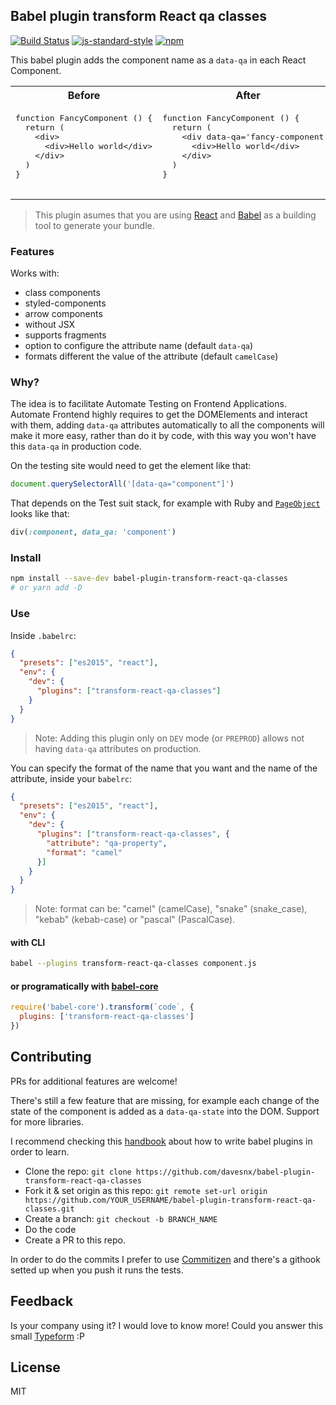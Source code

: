 ## Babel plugin transform React qa classes
[![Build Status](https://github.com/davesnx/babel-plugin-transform-react-qa-classes/workflows/publish/badge.svg)](https://travis-ci.org/davesnx/babel-plugin-transform-react-qa-classes) [![js-standard-style](https://img.shields.io/badge/code%20style-standard-brightgreen.svg)](http://standardjs.com/) [![npm](https://img.shields.io/npm/dm/localeval.svg)](https://www.npmjs.com/package/babel-plugin-transform-react-qa-classes)

This babel plugin adds the component name as a `data-qa` in each React Component.

<table>
  <tr>
    <th>Before</th>
    <th>After</th>
  </tr>
  <tr>
    <td>
      <pre>
function FancyComponent () {
  return (
    &lt;div&gt;
      &lt;div&gt;Hello world&lt;/div&gt;
    &lt;/div&gt;
  )
}
      </pre>
    </td>
    <td>
      <pre>
function FancyComponent () {
  return (
    &lt;div data-qa='fancy-component'&gt;
      &lt;div&gt;Hello world&lt;/div&gt;
    &lt;/div&gt;
  )
}
      </pre>
    </td>
  </tr>
</table>

> This plugin asumes that you are using [React](https://reactjs.org) and [Babel](https://babeljs.io) as a building tool to generate your bundle.

### Features
Works with:
- class components
- styled-components
- arrow components
- without JSX
- supports fragments
- option to configure the attribute name (default `data-qa`)
- formats different the value of the attribute (default `camelCase`)

### Why?

The idea is to facilitate Automate Testing on Frontend Applications. Automate Frontend highly requires to get the DOMElements and interact with them, adding `data-qa` attributes automatically to all the components will make it more easy, rather than do it by code, with this way you won't have this `data-qa` in production code.

On the testing site would need to get the element like that:

```js
document.querySelectorAll('[data-qa="component"]')
```

That depends on the Test suit stack, for example with Ruby and [`PageObject`](https://github.com/cheezy/page-object) looks like that:

```ruby
div(:component, data_qa: 'component')
```

### Install
```bash
npm install --save-dev babel-plugin-transform-react-qa-classes
# or yarn add -D
```

### Use
Inside `.babelrc`:
```json
{
  "presets": ["es2015", "react"],
  "env": {
    "dev": {
      "plugins": ["transform-react-qa-classes"]
    }
  }
}
```

> Note: Adding this plugin only on `DEV` mode (or `PREPROD`) allows not having `data-qa` attributes on production.

You can specify the format of the name that you want and the name of the attribute, inside your `babelrc`:

```json
{
  "presets": ["es2015", "react"],
  "env": {
    "dev": {
      "plugins": ["transform-react-qa-classes", {
        "attribute": "qa-property",
        "format": "camel"
      }]
    }
  }
}
```

> Note: format can be: "camel" (camelCase), "snake" (snake_case), "kebab" (kebab-case) or "pascal" (PascalCase).

#### with CLI

```bash
babel --plugins transform-react-qa-classes component.js
```

#### or programatically with [babel-core](https://www.npmjs.com/package/babel-core)

```js
require('babel-core').transform(`code`, {
  plugins: ['transform-react-qa-classes']
})
```

## Contributing
PRs for additional features are welcome!

There's still a few feature that are missing, for example each change of the state of the component is added as a `data-qa-state` into the DOM. Support for more libraries.

I recommend checking this [handbook](https://github.com/jamiebuilds/babel-handbook) about how to write babel plugins in order to learn.

- Clone the repo: `git clone https://github.com/davesnx/babel-plugin-transform-react-qa-classes`
- Fork it & set origin as this repo: `git remote set-url origin https://github.com/YOUR_USERNAME/babel-plugin-transform-react-qa-classes.git`
- Create a branch: `git checkout -b BRANCH_NAME`
- Do the code
- Create a PR to this repo.

In order to do the commits I prefer to use [Commitizen](https://github.com/commitizen/cz-cli) and there's a githook setted up when you push it runs the tests.

## Feedback

Is your company using it? I would love to know more!
Could you answer this small [Typeform](https://davesnx.typeform.com/to/JrKgBc) :P

## License
MIT
